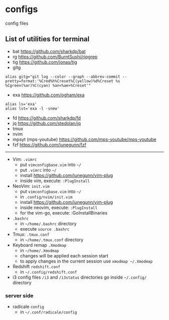 # configs
config files

## List of utilities for terminal
- bat https://github.com/sharkdp/bat
- rg https://github.com/BurntSushi/ripgrep
- tig https://github.com/jonas/tig
- gitg
```
alias gitg="git log --color --graph --abbrev-commit --pretty=format:'%Cred%h%Creset%C(yellow)%d%Creset %s %Cgreen(%ar)%C(cyan) %an<%ae>%Creset'"
```
- exa https://github.com/ogham/exa
```
alias ls='exa'
alias lst='exa -l -snew'
```
- fd https://github.com/sharkdp/fd
- jq https://github.com/stedolan/jq
- tmux
- nvim
- mpsyt (mps-youtube) https://github.com/mps-youtube/mps-youtube
- fzf https://github.com/junegunn/fzf


---


- Vim: `.vimrc`
	- put `vimconfigbase.vim` into `~/`
	- put `.vimrc` into `~/`
	- install https://github.com/junegunn/vim-plug
	- inside vim, execute: `:PlugInstall`
- NeoVim: `init.vim`
	- put `vimconfigbase.vim` into `~/`
	- in `.config/nvim/init.vim`
	- install https://github.com/junegunn/vim-plug
	- inside neovim, execute: `:PlugInstall`
	- for the vim-go, execute: :GoInstallBinaries
- `.bashrc`
	- in `~/home/.bashrc` directory
	- execute `source .bashrc`
- Tmux: `.tmux.conf`
	- in `~/home/.tmux.conf` directory
- Keyboard remap `.Xmodmap`
	- in `~/home/.Xmodmap`
	- changes will be applied each session start
	- to apply changes in the current session use `xmodmap ~/.Xmodmap`
- Redshift `redshift.conf`
	- in `~/.config/redshift.conf`
- i3 config files `/i3` and `/i3status` directories go inside `~/.config/` directory


### server side
- radicale `config`
	- in `~/.conf/radicale/config`
